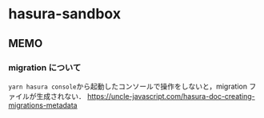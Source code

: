 # hasura-sandbox

## MEMO

### migration について

`yarn hasura console`から起動したコンソールで操作をしないと，migration ファイルが生成されない．
https://uncle-javascript.com/hasura-doc-creating-migrations-metadata
